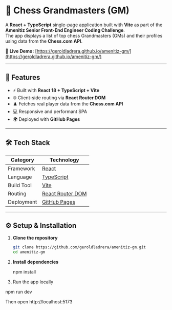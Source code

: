 # 🧩 Chess Grandmasters (GM)

A **React + TypeScript** single-page application built with **Vite** as part of the **Amenitiz Senior Front-End Engineer Coding Challenge**.  
The app displays a list of top chess Grandmasters (GMs) and their profiles using data from the **Chess.com API**.

🔗 **Live Demo:** [https://geroldladrera.github.io/amenitiz-gm/](https://geroldladrera.github.io/amenitiz-gm/)

---

## 🚀 Features

- ⚡ Built with **React 18 + TypeScript + Vite**
- 🌐 Client-side routing via **React Router DOM**
- ♟️ Fetches real player data from the **Chess.com API**
- 💻 Responsive and performant SPA
- 🌍 Deployed with **GitHub Pages**

---

## 🛠️ Tech Stack

| Category | Technology |
|-----------|-------------|
| Framework | [React](https://reactjs.org/) |
| Language | [TypeScript](https://www.typescriptlang.org/) |
| Build Tool | [Vite](https://vitejs.dev/) |
| Routing | [React Router DOM](https://reactrouter.com/) |
| Deployment | [GitHub Pages](https://pages.github.com/) |

---

## ⚙️ Setup & Installation


1. **Clone the repository**

   ```bash
   git clone https://github.com/geroldladrera/amenitiz-gm.git
   cd amenitiz-gm

2. **Install dependencies**

   npm install

3. Run the app locally

  npm run dev

  Then open http://localhost:5173

   


   
